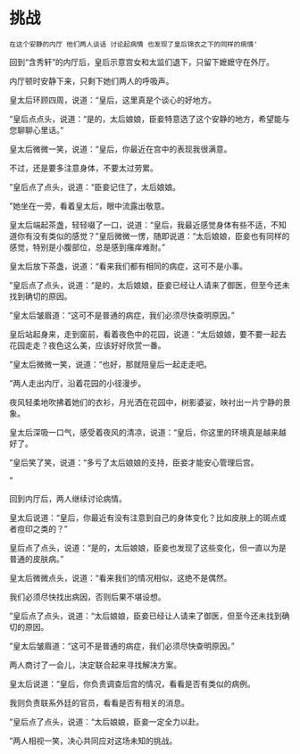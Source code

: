 # 挑战

    在这个安静的内厅 他们两人谈话 讨论起病情 也发现了皇后锦衣之下的同样的病情'


回到“含秀轩”的内厅后，皇后示意宫女和太监们退下，只留下嬷嬷守在外厅。

内厅顿时安静下来，只剩下她们两人的呼吸声。

皇太后环顾四周，说道：“皇后，这里真是个谈心的好地方。

”皇后点点头，说道：“是的，太后娘娘，臣妾特意选了这个安静的地方，希望能与您聊聊心里话。”

皇太后微微一笑，说道：“皇后，你最近在宫中的表现我很满意。

不过，还是要多注意身体，不要太过劳累。

”皇后点了点头，说道：“臣妾记住了，太后娘娘。

”她坐在一旁，看着皇太后，眼中流露出敬意。



皇太后端起茶盏，轻轻啜了一口，说道：“皇后，我最近感觉身体有些不适，不知道你有没有类似的感觉？”皇后微微一愣，随即说道：“太后娘娘，臣妾也有同样的感觉，特别是小腹部位，总是感到瘙痒难耐。”

皇太后放下茶盏，说道：“看来我们都有相同的病症，这可不是小事。

”皇后点了点头，说道：“是的，太后娘娘，臣妾已经让人请来了御医，但至今还未找到确切的原因。

”皇太后皱眉道：“这可不是普通的病症，我们必须尽快查明原因。”

皇后站起身来，走到窗前，看着夜色中的花园，说道：“太后娘娘，要不要一起去花园走走？夜色这么美，应该好好欣赏一番。

”皇太后微微一笑，说道：“也好，那就陪皇后一起走走吧。

”两人走出内厅，沿着花园的小径漫步。



夜风轻柔地吹拂着她们的衣衫，月光洒在花园中，树影婆娑，映衬出一片宁静的景象。

皇太后深吸一口气，感受着夜风的清凉，说道：“皇后，你这里的环境真是越来越好了。

”皇后笑了笑，说道：“多亏了太后娘娘的支持，臣妾才能安心管理后宫。

”

回到内厅后，两人继续讨论病情。

皇太后说道：“皇后，你最近有没有注意到自己的身体变化？比如皮肤上的斑点或者痘印之类的？”

皇后点了点头，说道：“是的，太后娘娘，臣妾也发现了这些变化，但一直以为是普通的皮肤病。”

皇太后微微点头，说道：“看来我们的情况相似，这绝不是偶然。

我们必须尽快找出病因，否则后果不堪设想。

”皇后点了点头，说道：“太后娘娘，臣妾已经让人请来了御医，但至今还未找到确切的原因。

”皇太后皱眉道：“这可不是普通的病症，我们必须尽快查明原因。”

两人商讨了一会儿，决定联合起来寻找解决方案。

皇太后说道：“皇后，你负责调查后宫的情况，看看是否有类似的病例。

我则负责联系外廷的官员，看看是否有相关的消息。

”皇后点了点头，说道：“太后娘娘，臣妾一定全力以赴。

”两人相视一笑，决心共同应对这场未知的挑战。

